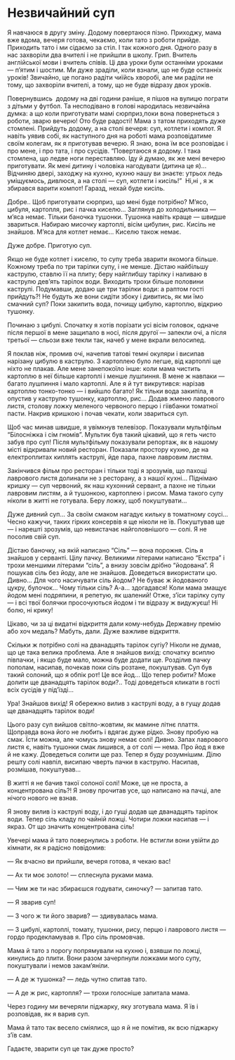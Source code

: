 # Незвичайний суп

Я навчаюся в другу зміну.
Додому повертаюся пізно.
Приходжу, мама вже вдома, вечеря готова, чекаємо, коли тато з роботи прийде.
Приходить тато і ми сідаємо за стіл.
І так кожного дня.
Одного разу в нас захворіли два вчителі і не прийшли в школу.
Грип.
Вчитель англійської мови і вчитель співів.
Ці два уроки були останніми уроками — п’ятим і шостим.
Ми дуже зраділи, коли взнали, що не буде останніх уроків!
Звичайно, це погано радіти чиїйсь хворобі, але ми раділи не тому, що захворіли вчителі, а тому, що не буде відразу двох уроків.

Повернувшись  додому на дві години раніше, я пішов на вулицю пограти з дітьми у футбол.
Та несподівано в голові народилась незвичайна думка: а що коли приготувати мамі сюрприз,поки вона повернеться з роботи, зварю вечерю!
Ото буде радості!
Мама з татом приходять дуже стомлені.
Прийдуть додому, а на столі вечеря: суп, котлети і компот.
Я навіть уявив собі, як наступного дня на роботі мама розповідатиме своїм колегам, як я приготував вечерю.
Я знаю, вона їм все розповідає і про мене, і про тата, і про сусідів.
“Повертаюся я додому.
І така стомлена, що ледве ноги переставляю.
Іду й думаю, як же мені вечерю приготувати.
Як мені дитину і чоловіка нагодувати (дитина це я)...
Відчиняю двері, заходжу на кухню, кухню нашу ви знаєте: утрьох ледь уміщуємось, дивлюся, а на столі — суп, котлети і кисіль!” 
Ні,ні , я ж збирався варити компот!
Гаразд, нехай буде кисіль.

Добре..
Щоб приготувати сюрприз, що мені буде потрібно?
М’ясо, цибуля, картопля, рис і пачка киселю...
Заглянув до холодильника —  м’яса немає.
Тільки баночка тушонки.
Тушонка навіть краще — швидше звариться.
Набираю мисочку картоплі, вісім цибулин, рис.
Кисіль не знайшов.
М’яса для котлет немає...
Киселю також немає.

Дуже добре.
Приготую суп.

Якщо не буде котлет і киселю, то супу треба зварити якомога більше.
Кожному треба по три тарілки супу, і не менше.
Дістаю найбільшу каструлю, ставлю її на плиту; беру найглибшу тарілку і наливаю в каструлю дев’ять тарілок води.
Виходить трохи більше половини каструлі.
Подумавши, додаю ще три тарілки води: а раптом гості прийдуть?!
Не будуть же вони сидіти збоку і дивитись, як ми їмо смачний суп?
Поки закипить вода, почищу цибулю, картоплю, відкрию тушонку.

Починаю з цибулі.
Спочатку я хотів порізати усі вісім головок, одначе після першої в мене защипало в носі, після другої — запекли очі, а після третьої — сльози вже текли так, начеб у мене вкрали велосипед.

Я поклав ніж, промив очі, начепив татові темні окуляри і висипав нарізану цибулю в каструлю.
З картоплею було легше, від картоплі ще ніхто не плакав.
Але мене занепокоїло інше: коли мама чистить картоплю в неї більше картоплі і менше лушпиння.
В мене ж навпаки — багато лушпиння і мало картоплі.
Але я й тут викрутився: нарізав картоплю тонко-тонко — і вийшло багато!
Як тільки вода закипіла, я опустив у каструлю тушонку, картоплю, рис...
Додав жменю лаврового листя, столову ложку меленого червоного перцю і гіівбанки томатної пасти.
Накрив кришкою і почав чекати, коли звариться суп.

Щоб час минав швидше, я увімкнув телевізор.
Показували мультфільм “Білосніжка і сім гномів”.
Мультик був такий цікавий, що я геть чисто забув про суп!
Після мультфільму показували репортаж, як в нашому місті відкривали новий ресторан.
Показали простору кухню, де на електроплитах киплять каструлі, йде пара, пахне лавровим листям.

Закінчився фільм про ресторан і тільки тоді я зрозумів, що пахощі лаврового листя долинали не з ресторану, а з нашої кухні...
Піднімаю кришку — суп червоний, як наш кухонний сервант, а пахне не тільки лавровим листям, а й тушонкою, картоплею і рисом.
Мама такого супу ніколи в житті не готувала.
Беру ложку, щоб покуштувати...

Дуже дивний суп...
За своїм смаком нагадує кильку в томатному соусі...
Чесно кажучи, таких гірких консервів я ще ніколи не їв.
Покуштував ще — і нарешті зрозумів, що невистачає найголовнішого — солі.
Я не посолив свій суп.

Дістаю баночку, на якій написано “Сіль” — вона порожня.
Сіль я знайшов у серванті.
Цілу пачку.
Великими літерами написано “Екстра” і трохи меншими літерами “сіль”, а внизу зовсім дрібно “йодована”.
Я пошукав сіль без йоду, але не знайшов.
Доведеться використати цю.
Дивно...
Для чого насичувати сіль йодом?
Не буває ж йодованого цукру, булочок...
Чому тільки сіль?
А-а... здогадався!
Коли мама змащує йодом мені подряпини, я репетую, як шалений!
Отже, з’їси тарілку супу — і всі твої болячки просочуються йодом і ти відразу ж видужуєш!
Ні болю, ні крику!

Цікаво, чи за ці видатні відкриття дали кому-небудь Державну премію або хоч медаль?
Мабуть, дали.
Дуже важливе відкриття.

Скільки ж потрібно солі на дванадцять тарілок сугіу?
Ніколи не думав, що це така велика проблема.
Але я знайшов вихід: спочатку всиплю півпачки, і якщо буде мало, можна буде додати ще.
Розділив пачку пополам, насипав, почекав поки сіль розтане, покуштував.
Суп був такий солоний, що я обпік рот!
Це все йод...
Що тепер робити?
Може долити ще дванадцять тарілок води?..
Тоді доведеться кликати в гості всіх сусідів у під’їзді...

Ура!
Знайшов вихід!
Я обережно вилив з каструлі воду, а в гущу додав ще дванадцять тарілок води!

Цього разу суп вийшов світло-жовтим, як мамине літнє плаття.
Щоправда вона його не любить і вдягає дуже рідко.
Знову пробую на смак.
Їсти можна, але чомусь знову немає солі!
Дивно.
Запах лаврового листя є, навіть тушонки смак лишився, а от солі — нема.
Про йод я вже й не кажу.
Доведеться солити ще раз.
Тепер я буду розумнішим.
Ділю решту солі навпіл, висипаю чверть пачки в каструлю.
Насипав, розмішав, покуштував...

В житті я не бачив такої солоної солі!
Може, це не проста, а концентрована сіль?!
Я знову прочитав усе, що написано на пачці, але нічого нового не взнав.

Я знову вилив із каструлі воду, і до гущі додав ще дванадцять тарілок води.
Тепер сіль кладу по чайній ложці.
Чотири ложки насипав — і якраз.
От що значить концентрована сіль!

Увечері мама й тато повернулись з роботи.
Не встигли вони увійти до кімнати, як я радісно повідомив:

— Як вчасно ви прийшли, вечеря готова, я чекаю вас!

— Ах ти моє золото!
— сплеснула руками мама.

— Чим же ти нас збираєшся годувати, синочку?
— запитав тато.

— Я зварив суп!

— З чого ж ти його зварив?
— здивувалась мама.

— З цибулі, картоплі, томату, тушонки, рису, перцю і лаврового листя — гордо продекламував я.
Про сіль промовчав.

Мама й тато з порогу попрямували на кухню і, взявши по ложці, кинулись до плити.
Вони разом зачерпнули ложками мого супу, покуштували і немов закам’яніли.

— А де ж тушонка?
— ледь чутно спитав тато.

— А де ж рис, картопля?
— трохи голосніше запитала мама.

Через годину ми вечеряли піджарку, яку зготувала мама.
Я їв і розповідав, як я варив суп.

Мама й тато так весело сміялися, що я й не помітив, як всю піджарку з’їв сам.

Гадаєте, зварити суп це так дуже просто?
